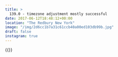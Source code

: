 ```yaml
---
title: >
  139.0 - timezone adjustment mostly successful
date: 2017-06-12T18:48:12+00:00
location: "The Redbury New York"
image: "/img/2d6cc1b7a31c61ccb40a00ed103db99b.jpg"
draft: false
instagram: true
---
```


{{<photo src="/img/2d6cc1b7a31c61ccb40a00ed103db99b.jpg">}}
